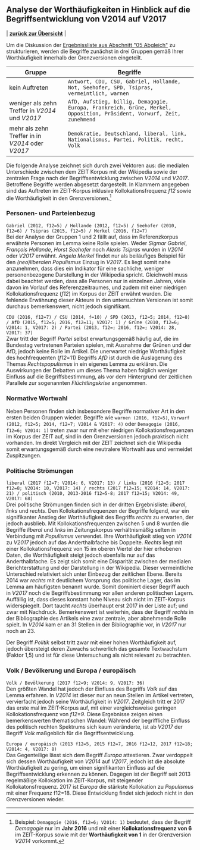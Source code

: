 ## Analyse der Worthäufigkeiten in Hinblick auf die Begriffsentwicklung von V2014 auf V2017

| [**zurück zur Übersicht**](../README.md) |

Um die Diskussion der [Ergebnissliste aus Abschnitt "05 Abgleich"](../05_Abgleich/README.md) zu strukturieren, werden die Begriffe zunächst in drei Gruppen gemäß Ihrer Worthäufigkeit innerhalb der Grenzversionen eingeteilt. 

| Gruppe | Begriffe |
| - | - |
| kein Auftreten | `Antwort, CDU, CSU, Gabriel, Hollande, Not, Seehofer, SPD, Tsipras, vermeintlich, warnen` |
| weniger als zehn Treffer in *V2014* und *V2017* | `AfD, Aufstieg, billig, Demagogie, Europa, Frankreich, Grüne, Merkel, Opposition, Präsident, Vorwurf, Zeit, zunehmend` |
| mehr als zehn Treffer in in *V2014* oder *V2017* | `Demokratie, Deutschland, liberal, link, Nationalismus, Partei, Politik, recht, Volk` |

Die folgende Analyse zeichnet sich durch zwei Vektoren aus: die medialen Unterschiede zwischen dem ZEIT Korpus mit der Wikipedia sowie der zentralen Frage nach der Begriffsentwicklung zwischen *V2014* und *V2017*. Betroffene Begriffe werden abgesetzt dargestellt. In Klammern angegeben sind das Auftreten im ZEIT-Korpus inklusive Kollokationsfrequenz *f12* sowie die Worthäufigkeit in den Grenzversionen.[^1]

[^1]: Beispiel: `Demagogie (2016, f12=6; V2014: 1)` bedeutet, dass der Begriff *Demagogie* nur im **Jahr 2016** und mit einer **Kollokationsfrequenz von 6** im ZEIT-Korpus sowie mit der **Worthäufigkeit von 1** in der Grenzversion *V2014* vorkommt. 

### Personen- und Parteienbezug

`Gabriel (2012, f12=5) / Hollande (2012, f12=5) / Seehofer (2010, f12=6) / Tsipras (2015, f12=5) / Merkel (2016, f12=7)`  
Bei der Analyse der Gruppen 1 und 2 fällt auf, dass im Referenzkorpus erwähnte Personen im Lemma keine Rolle spielen. Weder *Sigmar Gabriel*, *François Hollande*, *Horst Seehofer* noch *Alexis Tsipras* wurden in *V2014* oder *V2017* erwähnt. *Angela Merkel* findet nur als beiläufiges Beispiel für den *(neo)liberalen Populismus* Einzug in *V2017*. Es liegt somit nahe anzunehmen, dass dies ein Indikator für eine sachliche, weniger personenbezogene Darstellung in der Wikipedia spricht. Gleichwohl muss dabei beachtet werden, dass alle Personen nur in einzelnen Jahren, viele davon im Vorlauf des Referenzzeitraumes, und zudem mit einer niedrigen Kollokationsfrequenz (*f12*) im Korpus der ZEIT erwähnt wurden. Die fehlende Erwähnung dieser Akteure in den untersuchten Versionen ist somit durchaus bemerkenswert, nicht jedoch signifikant.

`CDU (2016, f12=7) / CSU (2014, f=10) / SPD (2013, f12=5; 2014, f12=8) / AfD (2015, f12=5; 2016, f12=11; V2017: 1) / Grüne (2010, f12=6; V2014: 1, V2017: 2) / Partei (2013, f12=; 2016, f12=; V2014: 28, V2017: 37)`  
Zwar tritt der Begriff *Partei* selbst erwartungsgemäß häufig auf, die im Bundestag vertretenen Parteien spielen, mit Ausnahme der Grünen und der AfD, jedoch keine Rolle im Artikel. Die unerwartet niedrige Worthäufigkeit des hochfrequenten (*f12*=11) Begriffs *AfD* ist durch die Auslagerung des Themas *Rechtspopulismus* in ein eigenes Lemma zu erklären. Die Auswirkungen der Debatten um dieses Thema haben folglich weniger Einfluss auf die Begriffsbestimmung, als vor dem Hintergrund der zeitlichen Parallele zur sogenannten *Flüchtlingskrise* angenommen.

### Normative Wortwahl

Neben Personen finden sich insbesondere Begriffe normativer Art in den ersten beiden Gruppen wieder. Begriffe wie `warnen (2016, f12=5)`, `Vorwurf (2012, f12=5; 2014, f12=7; V2014 & V2017: 4)` oder `Demagogie (2016, f12=6; V2014: 1)` treten zwar nur mit eher niedrigen Kollokationsfrequenzen im Korpus der ZEIT auf, sind in den Grenzversionen jedoch praktisch nicht vorhanden. Im direkt Vergleich mit der ZEIT zeichnet sich die Wikipedia somit erwartungsgemäß durch eine neutralere Wortwahl aus und vermeidet Zuspitzungen. 

### Politische Strömungen

`liberal (2017 f12=7; V2014: 6, V2017: 13) / links (2016 f12=5; 2017 f12=8; V2014: 10, V2017: 14) / rechts (2017 f12=15; V2014: 14, V2017: 21) / politisch (2010, 2013-2016 f12=5-8; 2017 f12=15; V2014: 49, V2017: 68)`   
Drei politische Strömungen finden sich in der dritten Ergebnisliste: *liberal*, *links* und *rechts*. Den Kollokationsfrequenzen der Begriffe folgend, war ein signifikanter Anstieg der Worthäufigkeit des Begriffs *rechts* zu erwarten, der jedoch ausblieb. Mit Kollokationsfrequenzen zwischen 5 und 8 wurden die Begriffe *liberal* und *links* im Zeitungskorpus verhältnismäßig selten in Verbindung mit *Populismus* verwendet. Ihre Worthäufigkeit stieg von *V2014* zu *V2017* jedoch auf das Anderthalbfache bis Doppelte. *Rechts* liegt mit einer Kollokationsfrequenz von 15 im oberen Viertel der hier erhobenen Daten, die Worthäufigkeit steigt jedoch ebenfalls nur auf das Anderthalbfache. Es zeigt sich somit eine Disparität zwischen der medialen Berichterstattung und der Darstellung in der Wikipedia. Dieser vermeintliche Unterschied relativiert sich unter Einbezug der zeitlichen Ebene. Bereits 2014 war *rechts* mit deutlichem Vorsprung das politische Lager, das im Lemma am häufigsten benannt wurde. Somit dominiert dieser Begriff auch in *V2017* noch die Begriffsbestimmung vor allen anderen politischen Lagern. Auffällig ist, dass dieses konstant hohe Niveau sich nicht im ZEIT-Korpus widerspiegelt. Dort taucht *rechts* überhaupt erst 2017 in der Liste auf; und zwar mit Nachdruck. Bemerkenswert ist weiterhin, dass der Begriff *rechts* in der Bibliographie des Artikels eine zwar zentrale, aber abnehmende Rolle spielt. In *V2014* kam er an 31 Stellen in der Bibliographie vor, in *V2017* nur noch an 23.

Der Begriff *Politik* selbst tritt zwar mit einer hohen Worthäufigkeit auf, jedoch übersteigt deren Zuwachs schwerlich das gesamte Textwachstum (Faktor 1,5) und ist für diese Untersuchung als nicht relevant zu betrachten.

### Volk / Bevölkerung und Europa / europäisch

`Volk / Bevölkerung (2017 f12=9; V2014: 9, V2017: 36)`  
Den größten Wandel hat jedoch der Einfluss des Begriffs *Volk* auf das Lemma erfahren. In *V2014* ist dieser nur an neun Stellen im Artikel vertreten, vervierfacht jedoch seine Worthäufigkeit in *V2017*. Zeitgleich tritt er 2017 das erste mal im ZEIT-Korpus auf, mit einer vergleichsweise geringen Kollokationsfrequenz von *f12=9*. Diese Ergebnisse zeigen einen bemerkenswerten thematischen Wandel: Während der begriffliche Einfluss des politisch rechten Spektrums sich kaum veränderte, ist ab *V2017* der Begriff *Volk* maßgeblich für die Begriffsentwicklung.

`Europa / europäisch (2013 f12=5, 2015 f12=7, 2016 f12=12, 2017 f12=18; V2014: 4, V2017: 8)`  
Das Gegenteilige lässt sich dem Begriff *Europa* attestieren. Zwar verdoppelt sich dessen Worthäufigkeit von *V2014* auf *V2017*, jedoch ist die absolute Worthäufigkeit zu gering, um einen signifikanten Einfluss auf die Begriffsentwicklung erkennen zu können. Dagegen ist der Begriff seit 2013 regelmäßige Kollokation im ZEIT-Korpus, mit steigender Kollokatonsfrequenz. 2017 ist *Europa* die stärkste Kollokation zu *Populismus* mit einer Frequenz f12=18. Diese Entwicklung findet sich jedoch nicht in den Grenzversionen wieder.

---